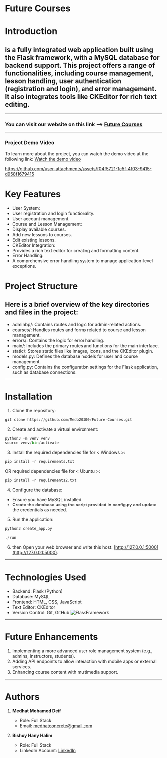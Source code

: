 
#    Future Courses

# Introduction

## is a fully integrated web application built using the Flask framework, with a MySQL database for backend support. This project offers a range of functionalities, including course management, lesson handling, user authentication (registration and login), and error management. It also integrates tools like CKEditor for rich text editing.

-----------------------------------------------------------------------------------------------------------

### You can visit our website on this link -->  [Future Courses](https://futurecourses.pythonanywhere.com/)

-----------------------------------------------------------------------------------------------------------


### Project Demo Video
To learn more about the project, you can watch the demo video at the following link:
[Watch the demo video](https://youtu.be/-Z1zFu_Vg-k)

https://github.com/user-attachments/assets/f04f5721-1c5f-4f03-9415-d958f1679415

# Key Features

 *  User System:
 *  User registration and login functionality.
 *  User account management.
 *  Course and Lesson Management:
 *  Display available courses.
 *  Add new lessons to courses.
 *  Edit existing lessons.
 *  CKEditor Integration:
 *  Provides a rich text editor for creating and formatting content.
 *  Error Handling:
 *  A comprehensive error handling system to manage application-level exceptions.

# Project Structure

## Here is a brief overview of the key directories and files in the project:

* adminbp/: Contains routes and logic for admin-related actions.
* courses/: Handles routes and forms related to course and lesson management.
* errors/: Contains the logic for error handling.
* main/: Includes the primary routes and functions for the main interface.
* static/: Stores static files like images, icons, and the CKEditor plugin.
* models.py: Defines the database models for user and course management.
* config.py: Contains the configuration settings for the Flask application, such as database connections.
-----------------------------------------------------------------------------------------------------------
# Installation

1. Clone the repository:

```python
git clone https://github.com/Medo20300/Future-Courses.git
```

2. Create and activate a virtual environment:

```python
python3 -m venv venv
source venv/bin/activate
```

3. Install the required dependencies file for < Windows >:

```python
pip install -r requirements.txt
```

OR required dependencies file for < Ubuntu >:
```python
pip install -r requirements2.txt
```


4. Configure the database:

* Ensure you have MySQL installed.
* Create the database using the script provided in config.py and update the credentials as needed.

5. Run the application:

```python
python3 create_app.py
```

```python
./run
```

6. then Open your web browser and write this host: [http://127.0.0.1:5000](http://127.0.0.1:5000).

------------------------------------------------------------------------------------------------------
# Technologies Used

* Backend: Flask (Python)
* Database: MySQL
* Frontend: HTML, CSS, JavaScript
* Text Editor: CKEditor
* Version Control: Git, GitHub
![FlaskFramework](https://github.com/user-attachments/assets/749d7224-2e3b-4078-9b60-9421bebebae1)
-------------------------------------------------------------------------------------------------------

# Future Enhancements

1. Implementing a more advanced user role management system (e.g., admins, instructors, students).
2. Adding API endpoints to allow interaction with mobile apps or external services.
3. Enhancing course content with multimedia support.


--------------------------------------------------------------------------------------------------------

# Authors

1. **Medhat Mohamed Deif**
   - Role: Full Stack
   - Email: [medhatconcrete@gmail.com](mailto:medhatconcrete@gmail.com)


2. **Bishoy Hany Halim**
   - Role: Full Stack
   - LinkedIn Account: [LinkedIn](https://www.linkedin.com/in/bishoy-hany-halim/)

